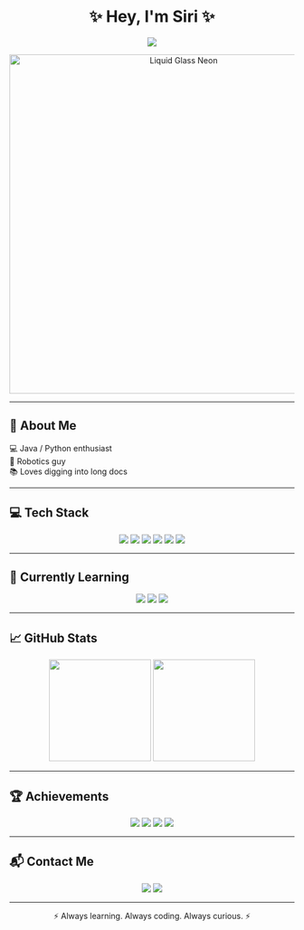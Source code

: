 <h1 align="center">✨ Hey, I'm Siri ✨</h1>

<p align="center">
  <a href="https://git.io/typing-svg">
    <img src="https://readme-typing-svg.herokuapp.com?size=28&duration=4000&color=7aa2f7&center=true&vCenter=true&width=600&lines=Student+Developer;Java+%26+Python+Enthusiast;Robotics+%7C+Programmer+%7C+Strategist;Lover+of+Clean+Code+%26+Docs" />
  </a>
</p>

<p align="center">
  <img src="https://media.giphy.com/media/3o6Zt481isNVuQI1l6/giphy.gif" alt="Liquid Glass Neon" width="600"/>
</p>

---

## 🚀 About Me  
💻 Java / Python enthusiast  
🤖 Robotics guy  
📚 Loves digging into long docs  

---

## 💻 Tech Stack  
<p align="center">
  <a href="https://www.java.com"><img src="https://skillicons.dev/icons?i=java&theme=dark" /></a>
  <a href="https://www.python.org"><img src="https://skillicons.dev/icons?i=python&theme=dark" /></a>
  <a href="https://git-scm.com"><img src="https://skillicons.dev/icons?i=git&theme=dark" /></a>
  <a href="https://github.com"><img src="https://skillicons.dev/icons?i=github&theme=dark" /></a>
  <a href="https://code.visualstudio.com/"><img src="https://skillicons.dev/icons?i=vscode&theme=dark" /></a>
  <a href="https://www.jetbrains.com/idea/"><img src="https://skillicons.dev/icons?i=idea&theme=dark" /></a>
</p>

---

## 🌱 Currently Learning  
<p align="center">
  <a href="https://developer.mozilla.org/en-US/docs/Web/JavaScript"><img src="https://skillicons.dev/icons?i=javascript&theme=dark" /></a>
  <a href="https://cplusplus.com/"><img src="https://skillicons.dev/icons?i=cpp&theme=dark" /></a>
  <a href="https://create.roblox.com/"><img src="https://skillicons.dev/icons?i=lua&theme=dark" /></a>
</p>

---

## 📈 GitHub Stats  
<p align="center">
  <img src="https://github-readme-stats.vercel.app/api?username=siriwastaken&show_icons=true&theme=tokyonight&hide_border=true&bg_color=1a1b26&title_color=7aa2f7&icon_color=ff9e64" height="180" />
  <img src="https://github-readme-stats.vercel.app/api/top-langs/?username=siriwastaken&layout=compact&theme=tokyonight&hide_border=true&bg_color=1a1b26&title_color=7aa2f7" height="180" />
</p>

---

## 🏆 Achievements  
<p align="center">
  <img src="https://img.shields.io/badge/Java_Master-Completed_10+_Projects-7aa2f7?style=for-the-badge&logo=java&logoColor=white" />
  <img src="https://img.shields.io/badge/Python_Wizard-Write_5_Programs-ff9e64?style=for-the-badge&logo=python&logoColor=white" />
  <img src="https://img.shields.io/badge/Robotics_Engineer-Built_a_Robot-7aa2f7?style=for-the-badge&logo=robotframework&logoColor=white" />
  <img src="https://img.shields.io/badge/Explorer_Of_Code-Learned_JS%2C_C%2B%2B%2C_Lua-ff9e64?style=for-the-badge&logo=github&logoColor=white" />
</p>

---

## 📬 Contact Me
<p align="center">
  <a href="https://discord.com/users/siridev"><img src="https://img.shields.io/badge/Discord-Join_Me-7289DA?style=for-the-badge&logo=discord&logoColor=white" /></a>
  <a href="https://github.com/siriwastaken"><img src="https://img.shields.io/badge/GitHub-Follow_Me-181717?style=for-the-badge&logo=github&logoColor=white" /></a>
</p>

---

<p align="center">⚡ Always learning. Always coding. Always curious. ⚡</p>
